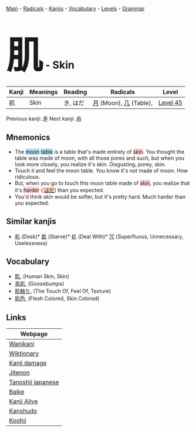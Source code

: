 <style> bigfont {font-size: 100px}</style>
[Main](../index.md) -
[Radicals](../radicals.md) -
[Kanjis](../kanjis.md) -
[Vocabulary](../vocabulary.md) -
[Levels](../levels.md) -
[Grammar](../grammar.md)
# <bigfont> 肌</bigfont> - Skin 

| Kanji | Meanings | Reading | Radicals | Level |
| --- | --- | --- | --- | --- |
| 肌 | Skin | き, はだ | [月](../radicals/月.md) (Moon), [几](../radicals/几.md) (Table),  | [Level 45](../levels/wk_level45.md) |

Previous kanji: [矛](矛.md) Next kanji: [舟](舟.md) 

## Mnemonics
 * The <span style="background-color:#ADD8E6"> moon</span> <span style="background-color:#ADD8E6"> table</span> is a table that's made entirely of <span style="background-color:#ffcccb"> skin</span>. You thought the table was made of moon, with all those pores and such, but when you look more closely, you realize it's skin. Disgusting, porey, skin.
* Touch it and feel the moon table. You know it's not made of moon. How ridiculous.
* But, when you go to touch this moon table made of <span style="background-color:#ffcccb"> skin</span>, you realize that it's <span style="background-color:#ffcccb"> harder</span> (<span style="background-color:#fed8b1"> [はだ](https://jisho.org/search/はだ)</span>) than you expected. 
* You'd think skin would be softer, but it's pretty hard. Much harder than you expected.


## Similar kanjis
 * [机](机.md) (Desk)* [飢](飢.md) (Starve)* [処](処.md) (Deal With)* [冗](冗.md) (Superfluous, Unnecessary, Uselessness)


## Vocabulary
 * [肌](../vocabulary/肌.md), (Human Skin, Skin)
* [鳥肌](../vocabulary/肌.md), (Goosebumps)
* [肌触り](../vocabulary/肌.md), (The Touch Of, Feel Of, Texture)
* [肌色](../vocabulary/肌.md), (Flesh Colored, Skin Colored)



## Links 

| Webpage |
| --- |
| [Wanikani          ](https://www.wanikani.com/kanji/肌) |
| [Wiktionary        ](https://en.wiktionary.org/wiki/肌) |
| [Kanji damage      ](http://www.kanjidamage.com/kanji/search?utf8=✓&q=肌) |
| [Jitenon           ](https://jitenon.com/kanji/肌) |
| [Tanoshii japanese ](https://www.tanoshiijapanese.com/dictionary/kanji.cfm?k=肌) |
| [Baike             ](https://baike.baidu.com/item/肌) |
| [Kanji Alive       ](https://app.kanjialive.com/肌) |
| [Kanshudo          ](https://www.kanshudo.com/searchmn?q=肌) |
| [Koohii            ](https://kanji.koohii.com/study/kanji/肌) |
